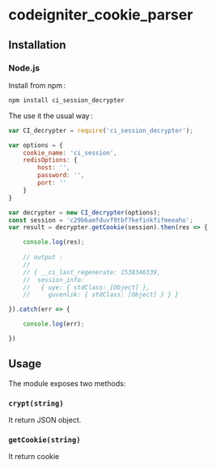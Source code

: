 codeigniter_cookie_parser
==================

Installation
------------

### Node.js

Install from npm :

```sh
npm install ci_session_decrypter
```

The use it the usual way :

```javascript
var CI_decrypter = require('ci_session_decrypter');

var options = {
    cookie_name: 'ci_session',
    redisOptions: {
        host: '',
        password: '',
        port: ''
    }
}

var decrypter = new CI_decrypter(options);
const session = 'c29b6amfduvf9tbf7kefinkfifmeeaho';
var result = decrypter.getCookie(session).then(res => {

    console.log(res);
    
    // output : 
    //
    // { __ci_last_regenerate: 1538346339,
    //  session_info:
    //   { uye: { stdClass: [Object] },
    //     guvenlik: { stdClass: [Object] } } }

}).catch(err => {

    console.log(err);

})
```

Usage
-----

The module exposes two methods:

### `crypt(string)`

It return JSON object.

### `getCookie(string)`

It return cookie
